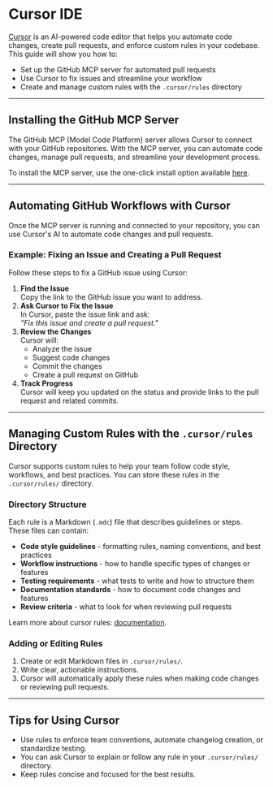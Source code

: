 # Cursor IDE

[Cursor](http://cursor.com) is an AI-powered code editor that helps you automate code changes, create pull requests, and enforce custom rules in your codebase. This guide will show you how to:

- Set up the GitHub MCP server for automated pull requests
- Use Cursor to fix issues and streamline your workflow
- Create and manage custom rules with the `.cursor/rules` directory

---

## Installing the GitHub MCP Server

The GitHub MCP (Model Code Platform) server allows Cursor to connect with your GitHub repositories. With the MCP server, you can automate code changes, manage pull requests, and streamline your development process.

To install the MCP server, use the one-click install option available [here](https://docs.cursor.com/tools).

---

## Automating GitHub Workflows with Cursor

Once the MCP server is running and connected to your repository, you can use Cursor's AI to automate code changes and pull requests.

### Example: Fixing an Issue and Creating a Pull Request

Follow these steps to fix a GitHub issue using Cursor:

1. **Find the Issue**  
   Copy the link to the GitHub issue you want to address.
2. **Ask Cursor to Fix the Issue**  
   In Cursor, paste the issue link and ask:  
   _"Fix this issue and create a pull request."_
3. **Review the Changes**  
   Cursor will:
   - Analyze the issue
   - Suggest code changes
   - Commit the changes
   - Create a pull request on GitHub
4. **Track Progress**  
   Cursor will keep you updated on the status and provide links to the pull request and related commits.

---

## Managing Custom Rules with the `.cursor/rules` Directory

Cursor supports custom rules to help your team follow code style, workflows, and best practices. You can store these rules in the `.cursor/rules/` directory.

### Directory Structure

Each rule is a Markdown (`.mdc`) file that describes guidelines or steps. These files can contain:

- **Code style guidelines** - formatting rules, naming conventions, and best practices
- **Workflow instructions** - how to handle specific types of changes or features
- **Testing requirements** - what tests to write and how to structure them
- **Documentation standards** - how to document code changes and features
- **Review criteria** - what to look for when reviewing pull requests

Learn more about cursor rules: [documentation](https://docs.cursor.com/context/rules).

### Adding or Editing Rules

1. Create or edit Markdown files in `.cursor/rules/`.
2. Write clear, actionable instructions.
3. Cursor will automatically apply these rules when making code changes or reviewing pull requests.

---

## Tips for Using Cursor

- Use rules to enforce team conventions, automate changelog creation, or standardize testing.
- You can ask Cursor to explain or follow any rule in your `.cursor/rules/` directory.
- Keep rules concise and focused for the best results.
